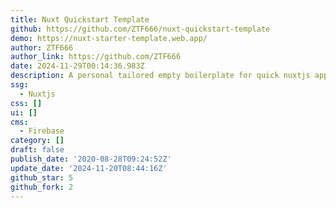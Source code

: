 ```yaml
---
title: Nuxt Quickstart Template
github: https://github.com/ZTF666/nuxt-quickstart-template
demo: https://nuxt-starter-template.web.app/
author: ZTF666
author_link: https://github.com/ZTF666
date: 2024-11-29T00:14:36.983Z
description: A personal tailored empty boilerplate for quick nuxtjs apps i usually make.
ssg:
  - Nuxtjs
css: []
ui: []
cms:
  - Firebase
category: []
draft: false
publish_date: '2020-08-28T09:24:52Z'
update_date: '2024-11-20T08:44:16Z'
github_star: 5
github_fork: 2
---
```


